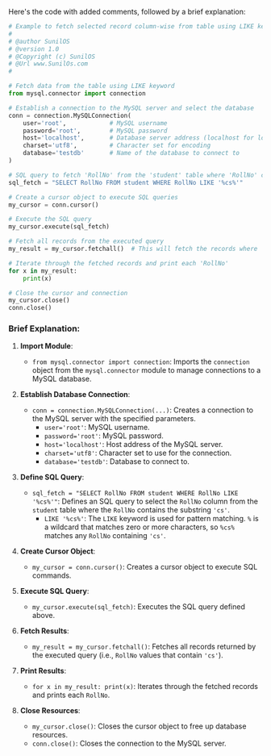 Here's the code with added comments, followed by a brief explanation:

```python
# Example to fetch selected record column-wise from table using LIKE keyword
#
# @author SunilOS  
# @version 1.0
# @Copyright (c) SunilOS  
# @Url www.SunilOs.com
#

# Fetch data from the table using LIKE keyword
from mysql.connector import connection

# Establish a connection to the MySQL server and select the database
conn = connection.MySQLConnection(
    user='root',            # MySQL username
    password='root',        # MySQL password
    host='localhost',       # Database server address (localhost for local server)
    charset='utf8',         # Character set for encoding
    database='testdb'       # Name of the database to connect to
)

# SQL query to fetch 'RollNo' from the 'student' table where 'RollNo' contains 'cs'
sql_fetch = "SELECT RollNo FROM student WHERE RollNo LIKE '%cs%'"

# Create a cursor object to execute SQL queries
my_cursor = conn.cursor()

# Execute the SQL query
my_cursor.execute(sql_fetch)

# Fetch all records from the executed query
my_result = my_cursor.fetchall()  # This will fetch the records where 'RollNo' contains the substring 'cs'

# Iterate through the fetched records and print each 'RollNo'
for x in my_result:
    print(x)

# Close the cursor and connection
my_cursor.close()
conn.close()
```

### Brief Explanation:

1. **Import Module**:
   - `from mysql.connector import connection`: Imports the `connection` object from the `mysql.connector` module to manage connections to a MySQL database.

2. **Establish Database Connection**:
   - `conn = connection.MySQLConnection(...)`: Creates a connection to the MySQL server with the specified parameters.
     - `user='root'`: MySQL username.
     - `password='root'`: MySQL password.
     - `host='localhost'`: Host address of the MySQL server.
     - `charset='utf8'`: Character set to use for the connection.
     - `database='testdb'`: Database to connect to.

3. **Define SQL Query**:
   - `sql_fetch = "SELECT RollNo FROM student WHERE RollNo LIKE '%cs%'"`: Defines an SQL query to select the `RollNo` column from the `student` table where the `RollNo` contains the substring `'cs'`.
     - `LIKE '%cs%'`: The `LIKE` keyword is used for pattern matching. `%` is a wildcard that matches zero or more characters, so `%cs%` matches any `RollNo` containing `'cs'`.

4. **Create Cursor Object**:
   - `my_cursor = conn.cursor()`: Creates a cursor object to execute SQL commands.

5. **Execute SQL Query**:
   - `my_cursor.execute(sql_fetch)`: Executes the SQL query defined above.

6. **Fetch Results**:
   - `my_result = my_cursor.fetchall()`: Fetches all records returned by the executed query (i.e., `RollNo` values that contain `'cs'`).

7. **Print Results**:
   - `for x in my_result: print(x)`: Iterates through the fetched records and prints each `RollNo`.

8. **Close Resources**:
   - `my_cursor.close()`: Closes the cursor object to free up database resources.
   - `conn.close()`: Closes the connection to the MySQL server.
